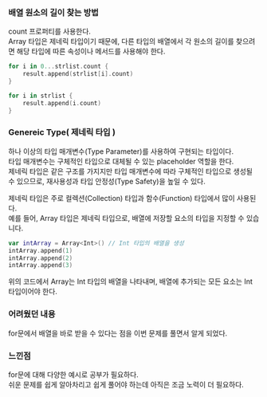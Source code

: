 ### 배열 원소의 길이 찾는 방법
count 프로퍼티를 사용한다.<br>
Array 타입은 제네릭 타입이기 때문에, 다른 타입의 배열에서 각 원소의 길이를 찾으려면 해당
타입에 따른 속성이나 메서드를 사용해야 한다.<br>

```swift
for i in 0...strlist.count {
    result.append(strlist[i].count)
}

for i in strlist {
    result.append(i.count)
}

```
### Genereic Type( 제네릭 타입 )
하나 이상의 타입 매개변수(Type Parameter)를 사용하여 구현되는 타입이다.<br>
타입 매개변수는 구체적인 타입으로 대체될 수 있는 placeholder 역할을 한다.<br>
제네릭 타입은 같은 구조를 가지지만 타입 매개변수에 따라 구체적인 타입으로 생성될 수 있으므로, 재사용성과 타입 안정성(Type Safety)을 높일 수 있다.<br>

제네릭 타입은 주로 컬렉션(Collection) 타입과 함수(Function) 타입에서 많이 사용된다.<br>
예를 들어, Array 타입은 제네릭 타입으로, 배열에 저장할 요소의 타입을 지정할 수 있습니다.<br>

```swift
var intArray = Array<Int>() // Int 타입의 배열을 생성
intArray.append(1)
intArray.append(2)
intArray.append(3)
```
위의 코드에서 Array<Int>는 Int 타입의 배열을 나타내며, 배열에 추가되는 모든 요소는 Int 타입이어야 한다.

### 어려웠던 내용<br>
for문에서 배열을 바로 받을 수 있다는 점을 이번 문제를 풀면서 알게 되었다. 


  

### 느낀점<br>
for문에 대해 다양한 예시로 공부가 필요하다.<br>
쉬운 문제를 쉽게 알아차리고 쉽게 풀어야 하는데 아직은 조금 노력이 더 필요하다.
